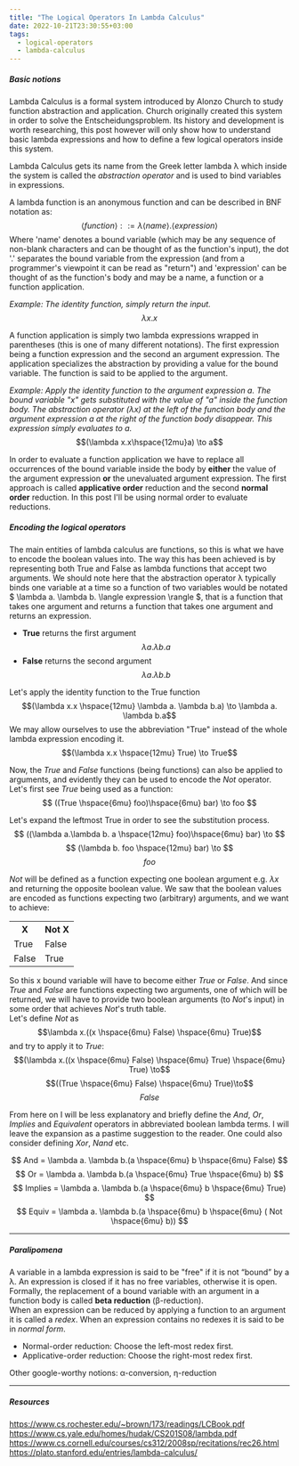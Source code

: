 ```yaml
---
title: "The Logical Operators In Lambda Calculus"
date: 2022-10-21T23:30:55+03:00
tags:
  - logical-operators
  - lambda-calculus
---
```


##### Basic notions
Lambda Calculus is a formal system introduced by Alonzo Church to study function abstraction and application.
Church originally created this system in order to solve the Entscheidungsproblem. Its history and development is worth researching, this post however will only show how to understand basic lambda expressions and how to define a few logical operators inside this system.

Lambda Calculus gets its name from the Greek letter lambda λ which inside the system is called the *abstraction operator* and is used to bind variables in expressions.

A lambda function is an anonymous function and can be described in BNF notation as:
$$\langle function \rangle ::= \lambda \langle name \rangle . \langle expression \rangle$$
Where 'name' denotes a bound variable (which may be any sequence of non-blank characters and can be thought of as the function's input), the dot '.' separates the bound variable from the expression (and from a programmer's viewpoint it can be read as "return") and 'expression' can be thought of as the function's body and may be a name, a function or a function application.

<span style="font-size:14px">*Example: The identity function, simply return the input.*</span>  
$$\lambda x.x$$

A function application is simply two lambda expressions wrapped in parentheses (this is one of many different notations). The first expression being a function expression and the second an argument expression. The application specializes the abstraction by providing a value for the bound variable. The function is said to be applied to the argument.

<span style="font-size:14px">*Example: Apply the identity function to the argument expression a. The bound variable "x" gets substituted with the value of "a" inside the function body. The abstraction operator (λx) at the left of the function body and the argument expression a at the right of the function body disappear. This expression simply evaluates to a.*</span>
$$(\lambda x.x\hspace{12mu}a) \to a$$


In order to evaluate a function application we have to replace all occurrences of the bound variable inside the body by **either** the value of the argument expression **or** the unevaluated argument expression. The first approach is called **applicative order** reduction and the second **normal order** reduction. In this post I'll be using normal order to evaluate reductions.

##### Encoding the logical operators
The main entities of lambda calculus are functions, so this is what we have to encode the boolean values into. The way this has been achieved is by representing both True and False as lambda functions that accept two arguments. We should note here that the abstraction operator λ typically binds one variable at a time so a function of two variables would be notated $ \lambda a. \lambda b. \langle expression \rangle $, that is a function that takes one argument and returns a function that takes one argument and returns an expression.
  - **True**  returns the first  argument $$\lambda a. \lambda b.a$$
  - **False** returns the second argument $$\lambda a. \lambda b.b$$

Let's apply the identity function to the True function
$$(\lambda x.x \hspace{12mu} \lambda a. \lambda b.a) \to \lambda a. \lambda b.a$$
We may allow ourselves to use the abbreviation "True" instead of the whole lambda expression encoding it.
$$(\lambda x.x \hspace{12mu} True) \to True$$

Now, the *True* and *False* functions (being functions) can also be applied to arguments, and evidently they can be used to encode the *Not* operator.
Let's first see *True* being used as a function:
$$ ((True \hspace{6mu} foo)\hspace{6mu} bar) \to foo $$

Let's expand the leftmost True in order to see the substitution process.
$$ ((\lambda a.\lambda b. a \hspace{12mu} foo)\hspace{6mu} bar) \to $$
$$ (\lambda b. foo \hspace{12mu} bar) \to $$
$$ foo $$

<!-- TODO: WALK THROUGH THE PROCESS -->

*Not* will be defined as a function expecting one boolean argument e.g. $\lambda x$ and returning the opposite boolean value. We saw that the boolean values are encoded as functions expecting two (arbitrary) arguments, and we want to achieve:
<!-- |X    |Not X| -->
<!-- |:----|:----| -->
<!-- |True |False| -->
<!-- |False|True | -->

<table style="margin-left: auto; margin-right: auto;">
  <tr><th>X</th> <th>Not X</th>
  <tr><td>True</td> <td>False</td>
  <tr><td>False</td> <td>True</td>
</table>

So this x bound variable will have to become either *True* or *False*. And since *True* and *False* are functions expecting two arguments, one of which will be returned, we will have to provide two boolean arguments (to *Not*'s input) in some order that achieves *Not*'s truth table.  
Let's define *Not* as $$\lambda x.((x \hspace{6mu} False) \hspace{6mu} True)$$ and try to apply it to *True*:
$$(\lambda x.((x \hspace{6mu} False) \hspace{6mu} True) \hspace{6mu} True) \to$$
$$((True \hspace{6mu} False) \hspace{6mu} True)\to$$
$$ False $$

From here on I will be less explanatory and briefly define the *And*, *Or*, *Implies* and *Equivalent* operators in abbreviated boolean lambda terms. I will leave the expansion as a pastime suggestion to the reader. One could also consider defining *Xor*, *Nand* etc.

$$ And = \lambda a. \lambda b.(a \hspace{6mu} b \hspace{6mu} False) $$
$$ Or = \lambda a. \lambda b.(a \hspace{6mu} True \hspace{6mu} b) $$
$$ Implies = \lambda a. \lambda b.(a \hspace{6mu} b \hspace{6mu} True) $$
$$ Equiv = \lambda a. \lambda b.(a \hspace{6mu} b \hspace{6mu} ( Not \hspace{6mu} b)) $$


---
##### Paralipomena
A variable in a lambda expression is said to be "free" if it is not “bound” by a λ. An expression is closed if it has no free variables, otherwise it is open.  
Formally, the replacement of a bound variable with an argument in a function body is called **beta reduction** (β-reduction).  
When an expression can be reduced by applying a function to an argument it is called a *redex*. When an expression contains no redexes it is said to be in *normal form*.
- Normal-order reduction: Choose the left-most redex first.
- Applicative-order reduction: Choose the right-most redex first.

Other google-worthy notions: α-conversion, η-reduction

<!-- --- -->
<!-- **Implies** and **Equivalent** truth tables -->
<!-- <table style="display: inline-block; margin-left: auto; margin-right: auto;"> -->
<!--   <tr><th>X</th> <th>X</th> <th>X Implies Y</th> -->
<!--   <tr><td>False</td> <td>False</td> <td>True</td> -->
<!--   <tr><td>False</td> <td>True</td> <td>True</td> -->
<!--   <tr><td>True</td> <td>False</td> <td>False</td> -->
<!--   <tr><td>True</td> <td>True</td> <td>True</td> -->
<!-- </table> -->

<!-- <table style="display: inline-block; margin-left: auto; margin-right: auto;"> -->
<!--   <tr><th>X</th> <th>X</th> <th>X Equiv Y</th> -->
<!--   <tr><td>False</td> <td>False</td> <td>True</td> -->
<!--   <tr><td>False</td> <td>True</td> <td>False</td> -->
<!--   <tr><td>True</td> <td>False</td> <td>False</td> -->
<!--   <tr><td>True</td> <td>True</td> <td>True</td> -->
<!-- </table> -->

---
##### Resources
https://www.cs.rochester.edu/~brown/173/readings/LCBook.pdf  
https://www.cs.yale.edu/homes/hudak/CS201S08/lambda.pdf  
https://www.cs.cornell.edu/courses/cs312/2008sp/recitations/rec26.html  
https://plato.stanford.edu/entries/lambda-calculus/  


<!-- Let's see for this case the whole reduction in lambda terms. After this we will only use the abbreviations for simplicity and readability. -->

<!-- $$ ((\lambda a. \lambda b.a \hspace{14mu} \lambda i. \lambda j.i)\hspace{14mu} \lambda x. \lambda y.y) \to $$ -->
<!-- $$ ( \lambda b. \lambda i. \lambda j.i \hspace{14mu} \lambda x. \lambda y.y) \to $$ -->
<!-- $$ \lambda i. \lambda j.i $$ -->
<!-- Bound variable a will be substituted by $ \lambda i. \lambda j.i $ in the function body a of the left inner parenthesis. Bound variable b does not appear in the body so it will just be ignored. -->
<!-- $$ \to \lambda ab.a $$ -->
